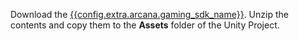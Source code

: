 Download the [{{config.extra.arcana.gaming_sdk_name}}](https://github.com/NalikeTalha/arcana_unity_sdk/releases/tag/ArcanaSDKv1.0.0). Unzip the contents and copy them to the **Assets** folder of the Unity Project.